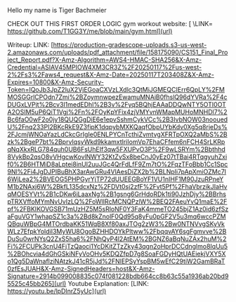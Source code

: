 Hello my name is Tiger Bachmeier

CHECK OUT THIS FIRST ORDER LOGIC gym workout website: [ \LINK= https://github.com/T1GG3Y/me/blob/main/gym.html](url)

Writeup: LINK: [https://production-gradescope-uploads.s3-us-west-2.amazonaws.com/uploads/pdf_attachment/file/158175090/CS151_Final_Project_Report.pdf?X-Amz-Algorithm=AWS4-HMAC-SHA256&X-Amz-Credential=ASIAV45MPIOW4XM3CR3Z%2F20250117%2Fus-west-2%2Fs3%2Faws4_request&X-Amz-Date=20250117T203408Z&X-Amz-Expires=10800&X-Amz-Security-Token=IQoJb3JpZ2luX2VjEGoaCXVzLXdlc3QtMiJGMEQCIErr6QpLY%2FMMOSGGrlCPOdn7Zmi%2BZoymnwpezEwamuMNAiB0fhslQ96dYVRa%2F4cDUGxLVPjt%2Bcv3I1medEDhI%2B3v%2Fyq5BQhjEAAaDDQwNTY5OTI0OTA2OSIM5uP6QiT1Vgj%2Fn%2FOyKpYFix4zjVMYvnWMapMUHoMNHDl7%2Bc6faO0wF2o0jy18QUQGgDiE6e1epvSshmCykVCc%2B3IvbNOW03noouedU%2Fnq233PI2BKcRkE9Z3fipK1dqpybMXKQaqfObpUYbKdv0Xg5q8rjeDs%2FJcmjWNOaYazLdCkcGrIgIe0ENLPYCnTcthiZvmtvgXFRTpOXQ2aMbS%2Bzk%2BgeP7bt%2BprvIqsyWkd9kkamxtlriIomVp7EhaCFfem6nFCH4SrLKRpqNqXkxRLG784quh0UB6FsUhEIf3qw5FXUPvO3P%2F9wLSRYm%2Bbthhd8VykBp2qsO8vVHgcwKovlNWY32KtZvSx8beCnJ0yEz07tTBai4RTqgyuhZxif0%2B6HTMiD8aLptei8inUI2uuJGc4QrFdLfF9Zm7tO%2FqzTFoBbb1Cc1Spc9Nl%2Fi4JgDJPIBuBhX3arAwGRu4VlAesDiZX2b%2BLNpIi7pApXmiOZMc7I6WjLea2%2BVEOG5PHPGyrYjTP72dUUEEGBoYF1VU1nIHF1M90JzuRPneYM1b2NAxj6W%2BkfL135dcxNz%2FDVt0sj2zfF%2Fvt5Pf%2FhaVbrzikJIaHvqMOESYVt%2B1cDKw6iLaaxNg%2B1gsng6GrHdoRDk1ti90JzhDjy%2BBrhspTRXVffoMYmNvUvIzLQ%2FoWlIRcMCNQPzlW%2BEQ2FAeuYvQ1maE%2Fpf%2FBKIKOVGSB71mUzHZ5M5sRloNF0Y3FaK4mmeTO245bjZ1Az0id6zfSzaFguVGY1whapSZ1c3a%2Bd8kZnolF0Qd95q8yFu0pGF2V5u3mq6wccPZMQBquWBpG4MTOrdbaKK51WqB8Xf80axJTOg2zW3%2Bw0NTNVvgSKyVkWLz7EfpkYoldiI3MyWU8OgoBZHHDOYkPltww%2FbqqvAY6sgFgmvve%2BDuSu0wrNYsQ2ZxS5ha6%2FNhQyP4l2AtEM%2BGNZ6aBqNuZAx2huM%2Fi%2FCUPk3cnU4FjTzQaoci1YcDKitZTzZky43qgn2oHprDCCdnglmo8IqUu5%2BOhcvia4dGhGSkiNFyVoOHv5KDQZfpD7g8SoaFGDyHQtUAEiekjVXY5Xo1Qg5DaWnaflziNAtzkJ41cR5jJd%2FNlEPSyYspBM5wEfC29tiW2GamBRaT0zfEsJUAH&X-Amz-SignedHeaders=host&X-Amz-Signature=2914b099008835c074f081228bdb664cc8b63c55a1936ab20bd95525c45bb265](url)
Youtube Explanation: [LINK: https://youtu.be/lpDInrZ5yUc](url)

